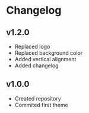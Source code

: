 # Changelog

## v1.2.0
- Replaced logo
- Replaced background color
- Added vertical alignment
- Added changelog

## v1.0.0
- Created repository
- Commited first theme
